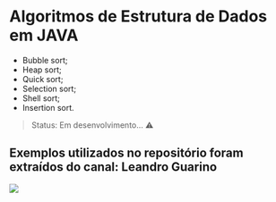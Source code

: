 # Algoritmos de Estrutura de Dados em JAVA

+ Bubble sort;
+ Heap sort;
+ Quick sort;
+ Selection sort;
+ Shell sort;
+ Insertion sort.

> Status: Em desenvolvimento... ⚠️

## Exemplos utilizados no repositório foram extraídos do canal: Leandro Guarino

<a href="https://www.youtube.com/channel/UC7Q_uLJ5hpA3NzlP7I4dGqQ" target="_blank"><img src="https://img.shields.io/badge/YouTube-FF0000?style=for-the-badge&logo=youtube&logoColor=white" target="_blank"></a>
